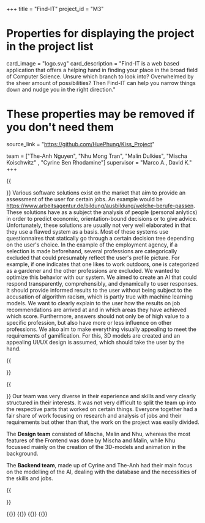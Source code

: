 +++
title = "Find-IT"
project_id = "M3"

# Properties for displaying the project in the project list
card_image = "logo.svg"
card_description = "Find-IT is a web based application that offers a helping hand in finding your place in the broad field of Computer Science. Unsure which branch to look into? Overwhelmed by the sheer amount of possibilities? Then Find-IT can help you narrow things down and nudge you in the right direction."


# These properties may be removed if you don't need them
source_link = "https://github.com/HuePhung/Kiss_Project"

team = ["The-Anh Nguyen", "Nhu Mong Tran", "Malin Dulkies", "Mischa Koischwitz" , "Cyrine Ben Rhodamine"]
supervisor = "Marco A., David K."
+++

<!-- TODO: Add video      -->
<!-- {{<mediathek id="9a515dbdd99e6b17d8a21d87d5fcd3cb" >}} -->


<!-- TODO: Add Image
{{<image src="headerindex.png" alt="Mockup" >}} -->
{{<section title="Our Goals">}}
Various software solutions exist on the market that aim to provide an assessment of the user for certain jobs. An example would be https://www.arbeitsagentur.de/bildung/ausbildung/welche-berufe-passen. These solutions have as a subject the analysis of people (personal anlytics) in order to predict economic, orientation-bound decisions or to give advice. Unfortunately, these solutions are usually not very well elaborated in that they use a flawed system as a basis. Most of these systems use questionnaires that statically go through a certain decision tree depending on the user's choice. In the example of the employment agency, if a selection is made beforehand, several professions are categorically excluded that could presumably reflect the user's profile picture. For example, if one indicates that one likes to work outdoors, one is categorized as a gardener and the other professions are excluded. We wanted to optimize this behavior with our system.
We aimed to create an AI that could respond transparently, comprehensibly, and dynamically to user responses. It should provide informed results to the user without being subject to the accusation of algorithm racism, which is partly true with machine learning models. We want to clearly explain to the user how the results on job recommendations are arrived at and in which areas they have achieved which score. Furthermore, answers should not only be of high value to a specific profession, but also have more or less influence on other professions. 
We also aim to make everything visually appealing to meet the requirements of gamification. For this, 3D models are created and an appealing UI/UX design is assumed, which should take the user by the hand.

{{</section>}}

<!-- {{<quote source="https://developer.mozilla.org/en-US/docs/Web/HTML/Element/blockquote" caption="me">}}
Klopf klopf! <br> Wer ist da ?<br> Niemand <br> Niemand wer? 
{{</quote>}} -->

{{<section title="The Team">}}
Our team was very diverse in their experience and skills and very clearly structured in their interests. It was not very difficult to split the team up into the respective parts that worked on certain things. Everyone together had a fair share of work focusing on research and analysis of jobs and their requirements but other than that, the work on the project was easily divided.

The **Design team** consisted of Mischa, Malin and Nhu, whereas the most features of the Frontend was done by Mischa and Malin, while Nhu focussed mainly on the creation of the 3D-models and animation in the background.

The **Backend team**, made up of Cyrine and The-Anh had their main focus on the modelling of the AI, dealing with the database and the necessities of the skills and jobs. 

{{</section >}}

{{<gallery>}}
{{<team-member image="nhu.jpg" name="Nhu Mong Tran">}}
{{<team-member image="malin.jpg" name="Malin Dulkies">}}
{{</gallery>}}
